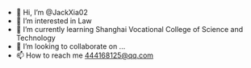 - 👋 Hi, I’m @JackXia02
- 👀 I’m interested in Law
- 🌱 I’m currently learning Shanghai Vocational College of Science and Technology
- 💞️ I’m looking to collaborate on ...
- 📫 How to reach me 444168125@qq.com

<!---
JackXia02/JackXia02 is a ✨ special ✨ repository because its `README.md` (this file) appears on your GitHub profile.
You can click the Preview link to take a look at your changes.
--->
